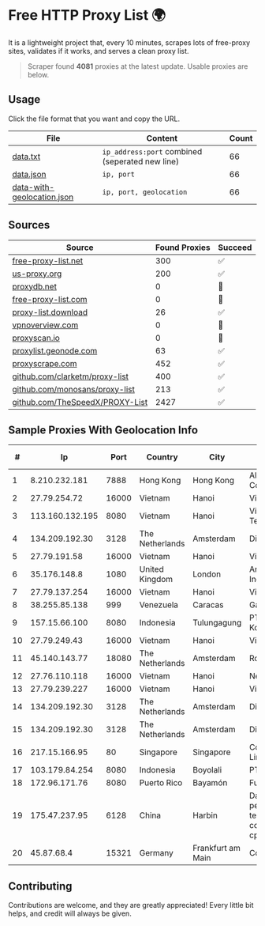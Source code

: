 
# Free HTTP Proxy List 🌍

It is a lightweight project that, every 10 minutes, scrapes lots of free-proxy sites, validates if it works, and serves a clean proxy list.


> Scraper found **4081** proxies at the latest update. Usable proxies are below.

## Usage

Click the file format that you want and copy the URL.


|File|Content|Count|
|----|-------|-----|
|[data.txt](https://raw.githubusercontent.com/themiralay/Proxy-List-World/master/data.txt)|`ip_address:port` combined (seperated new line)|66|
|[data.json](https://raw.githubusercontent.com/themiralay/Proxy-List-World/master/data.json)|`ip, port`|66|
|[data-with-geolocation.json](https://raw.githubusercontent.com/themiralay/Proxy-List-World/master/data-with-geolocation.json)|`ip, port, geolocation`|66|

## Sources

|Source|Found Proxies|Succeed|
|------|-------------|-------|
|[free-proxy-list.net](https://free-proxy-list.net)|300|✅|
|[us-proxy.org](https://www.us-proxy.org)|200|✅|
|[proxydb.net](http://proxydb.net)|0|🚫|
|[free-proxy-list.com](https://free-proxy-list.com/?page=&port=&type%5B%5D=http&type%5B%5D=https&up_time=0&search=Search)|0|🚫|
|[proxy-list.download](https://www.proxy-list.download/HTTP)|26|✅|
|[vpnoverview.com](https://vpnoverview.com/privacy/anonymous-browsing/free-proxy-servers)|0|🚫|
|[proxyscan.io](https://www.proxyscan.io)|0|🚫|
|[proxylist.geonode.com](https://proxylist.geonode.com/api/proxy-list?limit=300&page=1&sort_by=lastChecked&sort_type=desc&protocols=http,https)|63|✅|
|[proxyscrape.com](https://api.proxyscrape.com/v2/?request=displayproxies&protocol=http&timeout=10000&country=all&ssl=all&anonymity=all)|452|✅|
|[github.com/clarketm/proxy-list](https://raw.githubusercontent.com/clarketm/proxy-list/master/proxy-list-raw.txt)|400|✅|
|[github.com/monosans/proxy-list](https://raw.githubusercontent.com/monosans/proxy-list/main/proxies/http.txt)|213|✅|
|[github.com/TheSpeedX/PROXY-List](https://raw.githubusercontent.com/TheSpeedX/PROXY-List/master/http.txt)|2427|✅|


## Sample Proxies With Geolocation Info

|#|Ip|Port|Country|City|Internet Service Provider|
|-|--|----|-------|----|-------------------------|
|1|8.210.232.181|7888|Hong Kong|Hong Kong|Alibaba (US) Technology Co., Ltd.|
|2|27.79.254.72|16000|Vietnam|Hanoi|Viettel Corporation|
|3|113.160.132.195|8080|Vietnam|Hanoi|VietNam Post and Telecom Corporation|
|4|134.209.192.30|3128|The Netherlands|Amsterdam|DigitalOcean, LLC|
|5|27.79.191.58|16000|Vietnam|Hanoi|Viettel Corporation|
|6|35.176.148.8|1080|United Kingdom|London|Amazon Technologies Inc.|
|7|27.79.137.254|16000|Vietnam|Hanoi|Viettel Corporation|
|8|38.255.85.138|999|Venezuela|Caracas|Galanet Solution C.A.|
|9|157.15.66.100|8080|Indonesia|Tulungagung|PT Trimitra Aditama Koneksindo|
|10|27.79.249.43|16000|Vietnam|Hanoi|Viettel Corporation|
|11|45.140.143.77|18080|The Netherlands|Amsterdam|RoyaleHosting BV|
|12|27.76.110.118|16000|Vietnam|Hanoi|Newass2011xDSLHCMC|
|13|27.79.239.227|16000|Vietnam|Hanoi|Viettel Corporation|
|14|134.209.192.30|3128|The Netherlands|Amsterdam|DigitalOcean, LLC|
|15|134.209.192.30|3128|The Netherlands|Amsterdam|DigitalOcean, LLC|
|16|217.15.166.95|80|Singapore|Singapore|Contabo Asia Private Limited|
|17|103.179.84.254|8080|Indonesia|Boyolali|PT CYB Media Group|
|18|172.96.171.76|8080|Puerto Rico|Bayamón|Fuse Telecom LLC|
|19|175.47.237.95|6128|China|Harbin|Daqing zhongji petroleum telecommunication construction limited cpmpany|
|20|45.87.68.4|15321|Germany|Frankfurt am Main|Cogent Communications|



## Contributing

Contributions are welcome, and they are greatly appreciated! Every
little bit helps, and credit will always be given.


